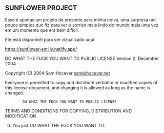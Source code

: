 ## SUNFLOWER PROJECT ##


Esse é apenas um projeto de presente para minha noiva, uma surpresa um pouco simples que fiz para ver o sorriso mais lindo do mundo mais uma vez em um momento que era bem dificíl.

Ele está disponivél para ser vizualizado aqui:

https://sunflower-emilly.netlify.app/













DO WHAT THE FUCK YOU WANT TO PUBLIC LICENSE
                    Version 2, December 2004

 Copyright (C) 2004 Sam Hocevar <sam@hocevar.net>

 Everyone is permitted to copy and distribute verbatim or modified
 copies of this license document, and changing it is allowed as long
 as the name is changed.

            DO WHAT THE FUCK YOU WANT TO PUBLIC LICENSE
   TERMS AND CONDITIONS FOR COPYING, DISTRIBUTION AND MODIFICATION

  0. You just DO WHAT THE FUCK YOU WANT TO.


